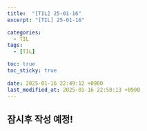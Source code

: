 ```yaml
---
title:  "[TIL] 25-01-16"
excerpt: "[TIL] 25-01-16"

categories:
  - TIL
tags:
  - [TIL]

toc: true
toc_sticky: true
 
date: 2025-01-16 22:49:12 +0900
last_modified_at: 2025-01-16 22:50:13 +0900
---
```


## 잠시후 작성 예정!
